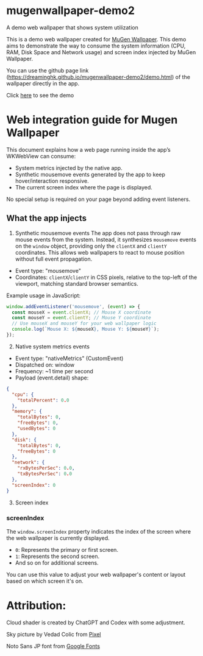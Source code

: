# mugenwallpaper-demo2
A demo web wallpaper that shows system utilization

This is a demo web wallpaper created for [MuGen Wallpaper](https://www.mugenwallpaper.com). This demo aims to  demonstrate the way to consume the system information (CPU, RAM, Disk Space and Network usage) and screen index injected by MuGen Wallpaper.

You can use the github page link (https://dreaminghk.github.io/mugenwallpaper-demo2/demo.html) of the wallpaper directly in the app.

Click [here](https://dreaminghk.github.io/mugenwallpaper-demo2/demo.html) to see the demo

# Web integration guide for Mugen Wallpaper

This document explains how a web page running inside the app’s WKWebView can consume:
- System metrics injected by the native app.
- Synthetic mousemove events generated by the app to keep hover/interaction responsive.
- The current screen index where the page is displayed.

No special setup is required on your page beyond adding event listeners.

## What the app injects

1) Synthetic mousemove events
The app does not pass through raw mouse events from the system. Instead, it synthesizes `mousemove` events on the `window` object, providing only the `clientX` and `clientY` coordinates. This allows web wallpapers to react to mouse position without full event propagation.

- Event type: "mousemove"
- Coordinates: `clientX`/`clientY` in CSS pixels, relative to the top-left of the viewport, matching standard browser semantics.

Example usage in JavaScript:
```javascript
window.addEventListener('mousemove', (event) => {
  const mouseX = event.clientX; // Mouse X coordinate
  const mouseY = event.clientY; // Mouse Y coordinate
  // Use mouseX and mouseY for your web wallpaper logic
  console.log(`Mouse X: ${mouseX}, Mouse Y: ${mouseY}`);
});
```

2) Native system metrics events
- Event type: "nativeMetrics" (CustomEvent)
- Dispatched on: window
- Frequency: ~1 time per second
- Payload (event.detail) shape:

```json
{
  "cpu": {
    "totalPercent": 0.0
  },
  "memory": {
    "totalBytes": 0,
    "freeBytes": 0,
    "usedBytes": 0
  },
  "disk": {
    "totalBytes": 0,
    "freeBytes": 0
  },
  "network": {
    "rxBytesPerSec": 0.0,
    "txBytesPerSec": 0.0
  },
  "screenIndex": 0
}
```

3) Screen index

### screenIndex

The `window.screenIndex` property indicates the index of the screen where the web wallpaper is currently displayed.
- `0`: Represents the primary or first screen.
- `1`: Represents the second screen.
- And so on for additional screens.

You can use this value to adjust your web wallpaper's content or layout based on which screen it's on.


# Attribution:

Cloud shader is created by ChatGPT and Codex with some adjustment.

Sky picture by Vedad Colic from [Pixel](https://www.pexels.com/photo/white-clothes-under-blue-sky-577279/)

Noto Sans JP font from [Google Fonts](https://fonts.google.com/noto/specimen/Noto+Sans+JP)

